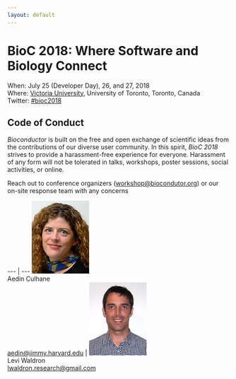 ```yaml
---
layout: default
---
```

# BioC 2018: Where Software and Biology Connect

When: July 25 (Developer Day), 26, and 27, 2018 <br />
Where: [Victoria University][venue], University of Toronto, Toronto, Canada<br />
Twitter: [#bioc2018][tweet]

[tweet]: https://twitter.com/hashtag/bioc2018?f=tweets
[venue]:  ./travel-accommodations

## Code of Conduct

_Bioconductor_ is built on the free and open exchange of scientific
ideas from the contributions of our diverse user community. In this
spirit, _BioC 2018_ strives to provide a harassment-free experience
for everyone. Harassment of any form will not be tolerated in talks,
workshops, poster sessions, social activities, or online.

Reach out to conference organizers ([workshop@biocondutor.org][0]) or
our on-site response team with any concerns

--- | --- 
![Aedin Culhane][1] <br /> Aedin Culhane <br /> [aedin@jimmy.harvard.edu][2] | ![Levi Waldron][3] <br /> Levi Waldron<br /> [lwaldron.research@gmail.com][4]


[0]: mailto:workshop@bioconductor.org?subject=BioC2018%20code-of-conduct
[1]: images/Aedin.jpg
[2]: mailto:aedin@jimmy.harvard.edu?subject=BioC2018%20code-of-conduct
[3]: images/Levi.png
[4]: mailto:lwaldron.research@gmail.com?subject=BioC2018%20Code-of-conduct
